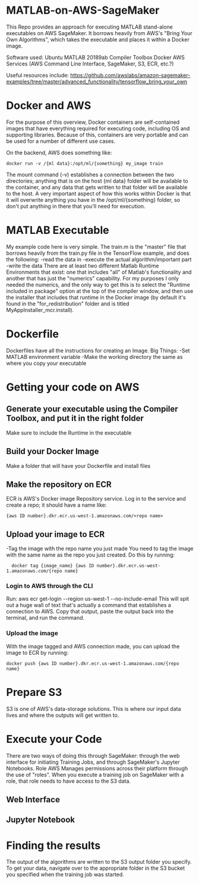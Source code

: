 # MATLAB-on-AWS-SageMaker

This Repo provides an approach for executing MATLAB stand-alone executables on AWS SageMaker. It borrows heavily from AWS's "Bring Your Own Algorithms", which takes the executable and places it within a Docker image. 

Software used:
Ubuntu
MATLAB 20189ab
Compiler Toolbox
Docker
AWS Services (AWS Command Line Interface, SageMaker, S3, ECR, etc.?)

Useful resources include:
<AWS bring your own TensorFlow example>
  https://github.com/awslabs/amazon-sagemaker-examples/tree/master/advanced_functionality/tensorflow_bring_your_own


# Docker and AWS
For the purpose of this overview, Docker containers are self-contained images that have everything required for executing code, including OS and supporting libraries. Because of this, containers are very portable and can be used for a number of different use cases.
  
  On the backend, AWS does something like:
  
    docker run -v /{ml data}:/opt/ml/{something} my_image train
    
  
  The mount command (-v) establishes a connection between the two directories; anything that is on the host {ml data} folder will be available to the container, and any data that gets written to that folder will be available to the host. A very important aspect of how this works within Docker is that it will overwrite anything you have in the /opt/ml/{something} folder, so don't put anything in there that you'll need for execution.

# MATLAB Executable
My example code here is very simple. The train.m is the "master" file that borrows heavily from the train.py file in the TensorFlow example, and does the following:
  -read the data in
  -execute the actual algorithm/important part
  -write the data
There are at least two different Matlab Runtime Environments that exist: one that includes "all" of Matlab's functionality and another that has just the "numerics" capability. For my purposes I only needed the numerics, and the only way to get this is to select the "Runtime included in package" option at the top of the compiler window, and then use the installer that includes that runtime in the Docker image (by default it's found in the "for_redistribution" folder and is titled MyAppInstaller_mcr.install).
 
  
  # Dockerfile
  Dockerfiles have all the instructions for creating an Image.
  Big Things:
 -Set MATLAB environment variable
 -Make the working directory the same as where you copy your executable
  
  
# Getting your code on AWS
  ## Generate your executable using the Compiler Toolbox, and put it in the right folder
  Make sure to include the Runtime in the executable
    
  ## Build your Docker Image
  Make a folder that will have your Dockerfile and install files
  
  ## Make the repository on ECR 
  ECR is AWS's Docker image Repository service. Log in to the service and create a repo; it should have a name like:
  
    {aws ID number}.dkr.ecr.us-west-1.amazonaws.com/<repo name>

## Upload your image to ECR
  -Tag the image with the repo name you just made
  You need to tag the image with the same name as the repo you just created. Do this by running:
      
      docker tag {image_name} {aws ID number}.dkr.ecr.us-west-1.amazonaws.com/{repo name}
  
  ### Login to AWS through the CLI
  Run:
      aws ecr get-login --region us-west-1 --no-include-email
  This will spit out a huge wall of text that's actually a command that establishes a connection to AWS. Copy that output, paste the output back into the terminal, and run the command.
  
  ### Upload the image
  With the image tagged and AWS connection made, you can upload the image to ECR by running:
    
    docker push {aws ID number}.dkr.ecr.us-west-1.amazonaws.com/{repo name}
  
  # Prepare S3
  S3 is one of AWS's data-storage solutions. This is where our input data lives and where the outputs will get written to. 
  
  # Execute your Code
  There are two ways of doing this through SageMaker: through the web interface for initiating Training Jobs, and through SageMaker's Jupyter Notebooks.
  <subheading> Role
    AWS Manages permissions across their platform through the use of "roles". When you execute a training job on SageMaker with a role, that role needs to have access to the S3 data. 
  
  ## Web Interface
    
  ## Jupyter Notebook
  
  # Finding the results
  The output of the algorithms are written to the S3 output folder you specify. To get your data, navigate over to the appropriate folder in the S3 bucket you specified when the training job was started.
